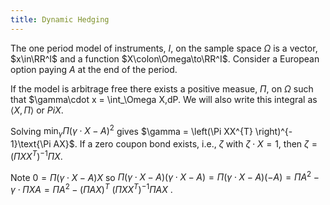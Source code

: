 ```yaml
---
title: Dynamic Hedging
---
```


The one period model of instruments, $I$, on the sample space $\Omega$ is
a vector, $x\in\RR^I$ and a function $X\colon\Omega\to\RR^I$.
Consider a European option paying $A$ at the end of the period.

If the model is arbitrage free there exists a positive measue, $\Pi$, on $\Omega$
such that $\gamma\cdot x = \int_\Omega X\,dP. We will also write this integral as
$\langle X, \Pi\rangle$ or $Pi X$.

Solving $\min_{\gamma}{\Pi\left( \gamma \cdot X - A \right)^{2}}$ gives
$\gamma = \left(\Pi XX^{T} \right)^{- 1}\text{\Pi AX}$. If a zero coupon
bond exists, i.e., $\zeta$ with $\zeta \cdot X = 1$, then
$\zeta = \left(\Pi XX^{T} \right)^{- 1}\Pi X$.

Note $0 = \Pi\left( \gamma \cdot X - A \right)X$ so
$\Pi\left( \gamma \cdot X - A \right)\left( \gamma \cdot X - A \right)
= \Pi\left( \gamma \cdot X - A \right)\left( - A \right)
= \Pi A^{2} - \gamma \cdot \Pi  XA = \Pi A^{2} - \left(\Pi AX\right)^{T}$
$\left(\Pi XX^{T} \right)^{- 1}\Pi AX$ .
